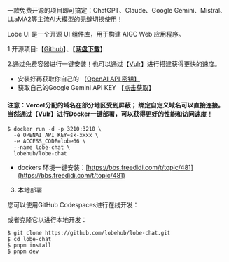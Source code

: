 一款免费开源的项目即可搞定：ChatGPT、Claude、Google Gemini、Mistral、LLaMA2等主流AI大模型的无缝切换使用！

Lobe UI 是一个开源 UI 组件库，用于构建 AIGC Web 应用程序。

1.开源项目:【[Github](https://github.com/lobehub/lobe-chat)】、【**[网盘下载](https://www.dongli7.com/forum.php?mod=viewthread&tid=15)**】

2.通过免费容器进行一键安装！也可以通过【[Vulr](https://www.vultr.com/?ref=7045490)】进行搭建获得更快的速度。

- 安装好再获取你自己的 【[OpenAI API 密钥】](https://platform.openai.com/account/api-keys)
- 获取自己的Google Gemini API KEY 【[点击获取](https://aistudio.google.com/app/apikey)】
#### 注意：Vercel分配的域名在部分地区受到屏蔽； 绑定自定义域名可以直接连接。当然通过【[Vulr](https://www.vultr.com/?ref=7045490)】进行Docker一键部署，可以获得更好的性能和访问速度！
```
$ docker run -d -p 3210:3210 \
  -e OPENAI_API_KEY=sk-xxxx \
  -e ACCESS_CODE=lobe66 \
  --name lobe-chat \
  lobehub/lobe-chat
```
- dockers 环境一键安装：[https://bbs.freedidi.com/t/topic/481](https://bbs.freedidi.com/t/topic/481)

3. 本地部署

您可以使用GitHub Codespaces进行在线开发：

或者克隆它以进行本地开发：
```
$ git clone https://github.com/lobehub/lobe-chat.git
$ cd lobe-chat
$ pnpm install
$ pnpm dev
```
